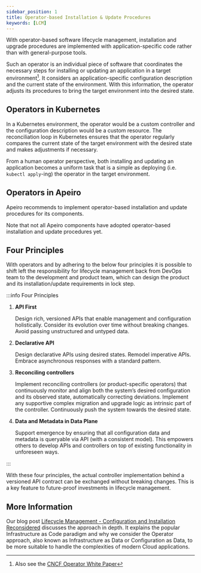 ```yaml
---
sidebar_position: 1
title: Operator-based Installation & Update Procedures
keywords: [LCM]
---
```


With operator-based software lifecycle management, installation and upgrade procedures are implemented with application-specific code rather than with general-purpose tools.

Such an operator is an individual piece of software that coordinates the necessary steps for installing or updating an application in a target environment[^1]. It considers an application-specific configuration description and the current state of the environment. With this information, the operator adjusts its procedures to bring the target environment into the desired state.

[^1]: Also see the [CNCF Operator White Paper](https://tag-app-delivery.cncf.io/whitepapers/operator/)

## Operators in Kubernetes

In a Kubernetes environment, the operator would be a custom controller and the configuration description would be a custom resource. The reconciliation loop in Kubernetes ensures that the operator regularly compares the current state of the target environment with the desired state and makes adjustments if necessary.

From a human operator perspective, both installing and updating an application becomes a uniform task that is a simple as deploying (i.e. `kubectl apply`-ing) the operator in the target environment.

## Operators in Apeiro

Apeiro recommends to implement operator-based installation and update procedures for its components.

Note that not all Apeiro components have adopted operator-based installation and update procedures yet.

## Four Principles

With operators and by adhering to the below four principles it is possible to shift left the responsibility for lifecycle management back from DevOps team to the development and product team, which can design the product and its installation/update requirements in lock step.

:::info Four Principles

1. **API First**

    Design rich, versioned APIs that enable management and configuration holistically. Consider its evolution over time without breaking changes. Avoid passing unstructured and untyped data.

2. **Declarative API**

    Design declarative APIs using desired states. Remodel imperative APIs. Embrace asynchronous responses with a standard pattern.

3. **Reconciling controllers**

    Implement reconciling controllers (or product-specific operators) that continuously monitor and align both the system’s desired configuration and its observed state, automatically correcting deviations. Implement any supportive complex migration and upgrade logic as intrinsic part of the controller. Continuously push the system towards the desired state.

4. **Data and Metadata in Data Plane**

    Support emergence by ensuring that all configuration data and metadata is queryable via API (with a consistent model). This empowers others to develop APIs and controllers on top of existing functionality in unforeseen ways.

:::

With these four principles, the actual controller implementation behind a versioned API contract can be exchanged without breaking changes. This is a key feature to future-proof investments in lifecycle management.


## More Information

Our blog post [Lifecycle Management - Configuration and Installation Reconsidered](/blog/2025/03/05/lcm-configuration-installation-reconsidered) discusses the approach in depth. It explains the popular Infrastructure as Code paradigm and why we consider the Operator approach, also known as Infrastructure as Data or Configuration as Data, to be more suitable to handle the complexities of modern Cloud applications.